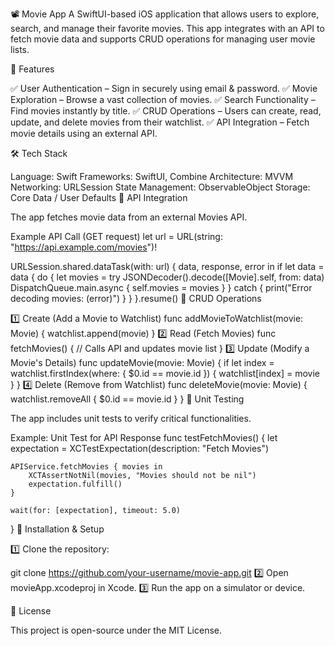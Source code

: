 📽️ Movie App
A SwiftUI-based iOS application that allows users to explore, search, and manage their favorite movies. This app integrates with an API to fetch movie data and supports CRUD operations for managing user movie lists.

🚀 Features

✅ User Authentication – Sign in securely using email & password.
✅ Movie Exploration – Browse a vast collection of movies.
✅ Search Functionality – Find movies instantly by title.
✅ CRUD Operations – Users can create, read, update, and delete movies from their watchlist.
✅ API Integration – Fetch movie details using an external API.

🛠️ Tech Stack

Language: Swift
Frameworks: SwiftUI, Combine
Architecture: MVVM
Networking: URLSession
State Management: ObservableObject
Storage: Core Data / User Defaults 
🔗 API Integration

The app fetches movie data from an external Movies API.

Example API Call (GET request)
let url = URL(string: "https://api.example.com/movies")!

URLSession.shared.dataTask(with: url) { data, response, error in
    if let data = data {
        do {
            let movies = try JSONDecoder().decode([Movie].self, from: data)
            DispatchQueue.main.async {
                self.movies = movies
            }
        } catch {
            print("Error decoding movies: \(error)")
        }
    }
}.resume()
🔄 CRUD Operations

1️⃣ Create (Add a Movie to Watchlist)
func addMovieToWatchlist(movie: Movie) {
    watchlist.append(movie)
}
2️⃣ Read (Fetch Movies)
func fetchMovies() {
    // Calls API and updates movie list
}
3️⃣ Update (Modify a Movie's Details)
func updateMovie(movie: Movie) {
    if let index = watchlist.firstIndex(where: { $0.id == movie.id }) {
        watchlist[index] = movie
    }
}
4️⃣ Delete (Remove from Watchlist)
func deleteMovie(movie: Movie) {
    watchlist.removeAll { $0.id == movie.id }
}
🧪 Unit Testing 

The app includes unit tests to verify critical functionalities.

Example: Unit Test for API Response
func testFetchMovies() {
    let expectation = XCTestExpectation(description: "Fetch Movies")
    
    APIService.fetchMovies { movies in
        XCTAssertNotNil(movies, "Movies should not be nil")
        expectation.fulfill()
    }
    
    wait(for: [expectation], timeout: 5.0)
}
📌 Installation & Setup

1️⃣ Clone the repository:

git clone https://github.com/your-username/movie-app.git
2️⃣ Open movieApp.xcodeproj in Xcode.
3️⃣ Run the app on a simulator or device.

📜 License

This project is open-source under the MIT License.
